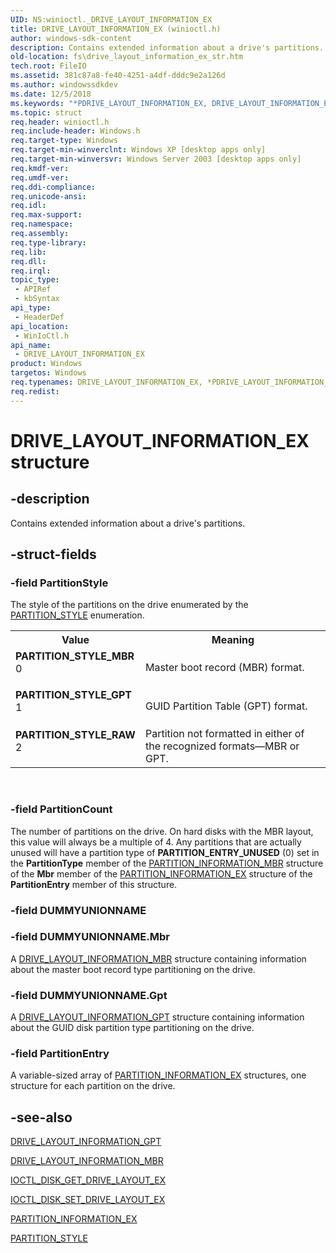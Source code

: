 ```yaml
---
UID: NS:winioctl._DRIVE_LAYOUT_INFORMATION_EX
title: DRIVE_LAYOUT_INFORMATION_EX (winioctl.h)
author: windows-sdk-content
description: Contains extended information about a drive's partitions.
old-location: fs\drive_layout_information_ex_str.htm
tech.root: FileIO
ms.assetid: 381c87a8-fe40-4251-a4df-dddc9e2a126d
ms.author: windowssdkdev
ms.date: 12/5/2018
ms.keywords: "*PDRIVE_LAYOUT_INFORMATION_EX, DRIVE_LAYOUT_INFORMATION_EX, DRIVE_LAYOUT_INFORMATION_EX structure [Files], PARTITION_STYLE_GPT, PARTITION_STYLE_MBR, PARTITION_STYLE_RAW, PDRIVE_LAYOUT_INFORMATION_EX, PDRIVE_LAYOUT_INFORMATION_EX structure pointer [Files], _win32_drive_layout_information_ex_str, base.drive_layout_information_ex_str, fs.drive_layout_information_ex_str, winioctl/DRIVE_LAYOUT_INFORMATION_EX, winioctl/PDRIVE_LAYOUT_INFORMATION_EX"
ms.topic: struct
req.header: winioctl.h
req.include-header: Windows.h
req.target-type: Windows
req.target-min-winverclnt: Windows XP [desktop apps only]
req.target-min-winversvr: Windows Server 2003 [desktop apps only]
req.kmdf-ver: 
req.umdf-ver: 
req.ddi-compliance: 
req.unicode-ansi: 
req.idl: 
req.max-support: 
req.namespace: 
req.assembly: 
req.type-library: 
req.lib: 
req.dll: 
req.irql: 
topic_type:
 - APIRef
 - kbSyntax
api_type:
 - HeaderDef
api_location:
 - WinIoCtl.h
api_name:
 - DRIVE_LAYOUT_INFORMATION_EX
product: Windows
targetos: Windows
req.typenames: DRIVE_LAYOUT_INFORMATION_EX, *PDRIVE_LAYOUT_INFORMATION_EX
req.redist: 
---
```


# DRIVE_LAYOUT_INFORMATION_EX structure


## -description


Contains extended information about a drive's partitions.


## -struct-fields




### -field PartitionStyle

The style of the partitions on the drive enumerated by the 
      <a href="https://msdn.microsoft.com/254e4ea1-d0c8-4033-b8af-e5dbfb7c7da8">PARTITION_STYLE</a> enumeration.

<table>
<tr>
<th>Value</th>
<th>Meaning</th>
</tr>
<tr>
<td width="40%"><a id="PARTITION_STYLE_MBR"></a><a id="partition_style_mbr"></a><dl>
<dt><b>PARTITION_STYLE_MBR</b></dt>
<dt>0</dt>
</dl>
</td>
<td width="60%">
Master boot record (MBR) format.

</td>
</tr>
<tr>
<td width="40%"><a id="PARTITION_STYLE_GPT"></a><a id="partition_style_gpt"></a><dl>
<dt><b>PARTITION_STYLE_GPT</b></dt>
<dt>1</dt>
</dl>
</td>
<td width="60%">
GUID Partition Table (GPT) format.

</td>
</tr>
<tr>
<td width="40%"><a id="PARTITION_STYLE_RAW"></a><a id="partition_style_raw"></a><dl>
<dt><b>PARTITION_STYLE_RAW</b></dt>
<dt>2</dt>
</dl>
</td>
<td width="60%">
Partition not formatted in either of the recognized formats—MBR or GPT.

</td>
</tr>
</table>
 


### -field PartitionCount

The number of partitions on the drive. On hard disks with the MBR layout, this value will always be a 
      multiple of 4. Any partitions that are actually unused will have a partition type of 
      <b>PARTITION_ENTRY_UNUSED</b> (0) set in the <b>PartitionType</b> member 
      of the <a href="https://msdn.microsoft.com/5b74b06f-ef4c-44ab-95c6-49c050faf1f4">PARTITION_INFORMATION_MBR</a> structure 
      of the <b>Mbr</b> member of the 
      <a href="https://msdn.microsoft.com/3c88ebae-274e-403a-8f57-58fdf863f511">PARTITION_INFORMATION_EX</a> structure of the 
      <b>PartitionEntry</b> member of this structure.


### -field DUMMYUNIONNAME

 


### -field DUMMYUNIONNAME.Mbr

A <a href="https://msdn.microsoft.com/71c361fe-8c85-4915-9776-8ad3f5837e11">DRIVE_LAYOUT_INFORMATION_MBR</a> 
       structure containing information about the master boot record type partitioning on the drive.


### -field DUMMYUNIONNAME.Gpt

A <a href="https://msdn.microsoft.com/763b0d64-6dcc-411c-aca1-3beea0890124">DRIVE_LAYOUT_INFORMATION_GPT</a> 
       structure containing information about the GUID disk partition type partitioning on the drive.


### -field PartitionEntry

A variable-sized array of 
      <a href="https://msdn.microsoft.com/3c88ebae-274e-403a-8f57-58fdf863f511">PARTITION_INFORMATION_EX</a> structures, one 
      structure for each partition on the drive.


## -see-also




<a href="https://msdn.microsoft.com/763b0d64-6dcc-411c-aca1-3beea0890124">DRIVE_LAYOUT_INFORMATION_GPT</a>



<a href="https://msdn.microsoft.com/71c361fe-8c85-4915-9776-8ad3f5837e11">DRIVE_LAYOUT_INFORMATION_MBR</a>



<a href="https://msdn.microsoft.com/21507182-5a33-4e58-b5ed-3724feefa4ed">IOCTL_DISK_GET_DRIVE_LAYOUT_EX</a>



<a href="https://msdn.microsoft.com/8cace6a5-666a-4d35-a557-6bf0564dbe58">IOCTL_DISK_SET_DRIVE_LAYOUT_EX</a>



<a href="https://msdn.microsoft.com/3c88ebae-274e-403a-8f57-58fdf863f511">PARTITION_INFORMATION_EX</a>



<a href="https://msdn.microsoft.com/254e4ea1-d0c8-4033-b8af-e5dbfb7c7da8">PARTITION_STYLE</a>
 

 

